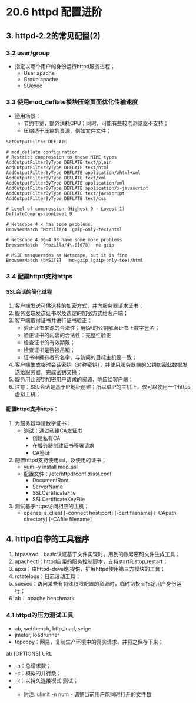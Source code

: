# 20.6 httpd 配置进阶
## 3. httpd-2.2的常见配置(2)
### 3.2 user/group
- 指定以哪个用户的身份运行httpd服务进程；
    - User apache
    - Group apache
    - SUexec

### 3.3 使用mod_deflate模块压缩页面优化传输速度
- 适用场景：
    - 节约带宽，额外消耗CPU；同时，可能有些较老浏览器不支持；
    - 压缩适于压缩的资源，例如文件文件；
```
SetOutputFilter DEFLATE

# mod_deflate configuration
# Restrict compression to these MIME types
AddOutputFilterByType DEFLATE text/plain
AddOutputFilterByType DEFLATE text/html
AddOutputFilterByType DEFLATE application/xhtml+xml
AddOutputFilterByType DEFLATE text/xml
AddOutputFilterByType DEFLATE application/xml
AddOutputFilterByType DEFLATE application/x-javascript
AddOutputFilterByType DEFLATE text/javascript
AddOutputFilterByType DEFLATE text/css

# Level of compression (Highest 9 - Lowest 1)
DeflateCompressionLevel 9

# Netscape 4.x has some problems.
BrowserMatch ^Mozilla/4  gzip-only-text/html

# Netscape 4.06-4.08 have some more problems
BrowserMatch  ^Mozilla/4\.0[678]  no-gzip

# MSIE masquerades as Netscape, but it is fine
BrowserMatch \bMSI[E]  !no-gzip !gzip-only-text/html
```

### 3.4 配置httpd支持https



#### SSL会话的简化过程
1. 客户端发送可供选择的加密方式，并向服务器请求证书；
2. 服务器端发送证书以及选定的加密方式给客户端；
3. 客户端取得证书并进行证书验正：
    - 验正证书来源的合法性；用CA的公钥解密证书上数字签名；
    - 验正证书的内容的合法性：完整性验正
    - 检查证书的有效期限；
    - 检查证书是否被吊销；
    - 证书中拥有者的名字，与访问的目标主机要一致；
4. 客户端生成临时会话密钥（对称密钥），并使用服务器端的公钥加密此数据发送给服务器，完成密钥交换；
5. 服务用此密钥加密用户请求的资源，响应给客户端；
6. 注意：SSL会话是基于IP地址创建；所以单IP的主机上，仅可以使用一个https虚拟主机；

#### 配置httpd支持https：
1. 为服务器申请数字证书；
    - 测试：通过私建CA发证书
        - 创建私有CA
        - 在服务器创建证书签署请求
        - CA签证
2. 配置httpd支持使用ssl，及使用的证书；
    - yum -y install mod_ssl
    - 配置文件：/etc/httpd/conf.d/ssl.conf
        - DocumentRoot
        - ServerName
        - SSLCertificateFile
        - SSLCertificateKeyFile
3. 测试基于https访问相应的主机；
    - openssl  s_client  [-connect host:port] [-cert filename] [-CApath directory] [-CAfile filename]

## 4. httpd自带的工具程序
1. htpasswd：basic认证基于文件实现时，用到的账号密码文件生成工具；
2. apachectl：httpd自带的服务控制脚本，支持start和stop,restart；
3. apxs：由httpd-devel包提供，扩展httpd使用第三方模块的工具；
4. rotatelogs：日志滚动工具；
5. suexec：访问某些有特殊权限配置的资源时，临时切换至指定用户身份运行；
6. ab： apache benchmark

### 4.1 httpd的压力测试工具
- ab, webbench, http_load, seige
- jmeter, loadrunner
- tcpcopy：网易，复制生产环境中的真实请求，并将之保存下来；

ab  [OPTIONS]  URL
- -n：总请求数；
- -c：模拟的并行数；
- -k：以持久连接模式 测试；
- - 附注: ulimit -n num - 调整当前用户能同时打开的文件数

